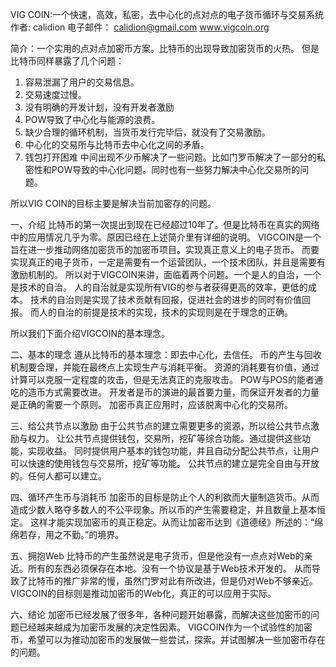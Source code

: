VIG COIN:一个快速，高效，私密，去中心化的点对点的电子货币循环与交易系统
作者: calidion
电子邮件： calidion@gmail.com
www.vigcoin.org

简介：一个实用的点对点加密币方案。比特币的出现导致加密货币的火热。
但是比特币同样暴露了几个问题：
1. 容易泄漏了用户的交易信息。
2. 交易速度过慢。
3. 没有明确的开发计划，没有开发者激励
4. POW导致了中心化与能源的浪费。
5. 缺少合理的循环机制，当货币发行完毕后，就没有了交易激励。
6. 中心化的交易所与比特币去中心化之间的矛盾。
7. 钱包打开困难
中间出现不少币解决了一些问题。比如门罗币解决了一部分的私密性和POW导致的中心化问题。同时也有一些努力解决中心化交易所的问题。

所以VIG COIN的目标主要是解决当前加密存的问题。

一、介绍
比特币的第一次提出到现在已经超过10年了。但是比特币在真实的网络中的应用情况几乎为零。原因已经在上述简介里有详细的说明。
VIGCOIN是一个旨在进一步推动网络加密货币的加密币项目。实现真正意义上的电子货币。
而要实现真正的电子货币，一定是需要有一个运营团队，一个技术团队，并且是需要有激励机制的。
所以对于VIGCOIN来讲，面临着两个问题。一个是人的自治，一个是技术的自治。
人的自治就是实现所有VIG的参与者获得更高的效率，更低的成本。
技术的自治则是实现了技术贡献有回报，促进社会的进步的同时有价值回报。
而人的自治的前提是技术的实现，技术的实现则是在于理念的正确。

所以我们下面介绍VIGCOIN的基本理念。

二、基本的理念
遵从比特币的基本理念：即去中心化，去信任。
币的产生与回收机制要合理，并能在最终点上实现生产与消耗平衡。
资源的消耗要有价值，通过计算可以克服一定程度的攻击，但是无法真正的克服攻击。
POW与POS的能者通吃的造币方式需要改进。
开发者是币的演进的最首要力量，而保证开发者的力量是正确的需要一个原则。
加密币真正应用时，应该脱离中心化的交易所。

三、给公共节点以激励
由于公共节点的建立需要更多的资源，所以给公共节点激励与权力。
让公共节点提供钱包，交易所，挖矿等综合功能。通过提供这些功能，实现收益。
同时提供用户基本的钱包功能，并且自动分配公共节点，让用户可以快速的使用钱包与交易所，挖矿等功能。
公共节点的建立是完全自由与开放的。任何人都可以建立。

四、循环产生币与消耗币
加密币的目标是防止个人的利欲而大量制造货币。从而造成少数人略夺多数人的不公平现象。所以币的产生需要稳定，并且数量上基本恒定。
这样才能实现加密币的真正稳定。从而让加密币达到《道德经》所述的：“绵绵若存，用之不勤。”的境界。

五、拥抱Web
比特币的产生虽然说是电子货币，但是他没有一点点对Web的亲近。所有的东西必须保存在本地。没有一个协议是基于Web技术开发的。
从而导致了比特币的推广非常的慢，虽然门罗对此有所改进，但是仍对Web不够亲近。
VIGCOIN的目标则是推动加密币的Web化，真正的可以应用于实际。

六、结论
加密币已经发展了很多年，各种问题开始暴露，而解决这些加密币的问题已经越来越成为加密币发展的决定性因素。
VIGCOIN作为一个试验性的加密币，希望可以为推动加密币的发展做一些尝试，探索。并试图解决一些加密币存在的问题。







